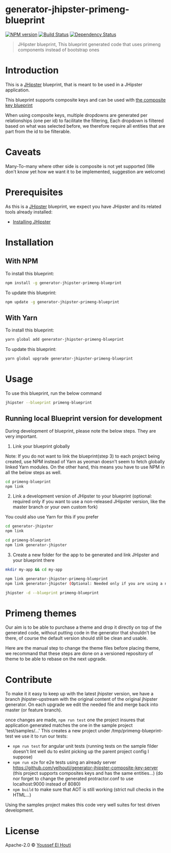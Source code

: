 # generator-jhipster-primeng-blueprint
[![NPM version][npm-image]][npm-url] [![Build Status][travis-image]][travis-url] [![Dependency Status][daviddm-image]][daviddm-url]
> JHipster blueprint, This blueprint generated code that uses primeng components instead of bootstrap ones

# Introduction

This is a [JHipster](https://www.jhipster.tech/) blueprint, that is meant to be used in a JHipster application.

This blueprint supports composite keys and can be used with [the composite key blueprint](https://www.npmjs.com/package/generator-jhipster-composite-key-server)

When using composite keys, multiple dropdowns are generated per relationships (one per id) to facilitate the filtering,
Each dropdown is filtered based on what was selected before, we therefore require all entities that are part from the id to be filterable.

# Caveats

Many-To-many where other side is composite is not yet supported (We don't know yet how we want it to be implemented, suggestion are welcome)

# Prerequisites

As this is a [JHipster](https://www.jhipster.tech/) blueprint, we expect you have JHipster and its related tools already installed:

- [Installing JHipster](https://www.jhipster.tech/installation/)

# Installation

## With NPM

To install this blueprint:

```bash
npm install -g generator-jhipster-primeng-blueprint
```

To update this blueprint:

```bash
npm update -g generator-jhipster-primeng-blueprint
```

## With Yarn

To install this blueprint:

```bash
yarn global add generator-jhipster-primeng-blueprint
```

To update this blueprint:

```bash
yarn global upgrade generator-jhipster-primeng-blueprint
```

# Usage

To use this blueprint, run the below command

```bash
jhipster --blueprint primeng-blueprint
```


## Running local Blueprint version for development

During development of blueprint, please note the below steps. They are very important.

1. Link your blueprint globally 

Note: If you do not want to link the blueprint(step 3) to each project being created, use NPM instead of Yarn as yeoman doesn't seem to fetch globally linked Yarn modules. On the other hand, this means you have to use NPM in all the below steps as well.

```bash
cd primeng-blueprint
npm link
```

2. Link a development version of JHipster to your blueprint (optional: required only if you want to use a non-released JHipster version, like the master branch or your own custom fork)

You could also use Yarn for this if you prefer

```bash
cd generator-jhipster
npm link

cd primeng-blueprint
npm link generator-jhipster
```

3. Create a new folder for the app to be generated and link JHipster and your blueprint there

```bash
mkdir my-app && cd my-app

npm link generator-jhipster-primeng-blueprint
npm link generator-jhipster (Optional: Needed only if you are using a non-released JHipster version)

jhipster -d --blueprint primeng-blueprint

```

# Primeng themes
Our aim is to be able to purchase a theme and drop it directly on top of the generated code, without putting code in the generator that shouldn't be there,
of course the default version should still be clean and usable.

Here are the manual step to change the theme files before placing theme, we recommand that these steps are done on a versioned repository of theme to be able to rebase on the next upgrade.


# Contribute

To make it it easy to keep up with the latest jhipster version, we have a branch jhipster-upstream with the original content of the original jhipster generator.
On each upgrade we edit the needed file and merge back into master (or feature branch).

once changes are made, `npm run test` one the project insures that application generated matches the one in the sample project 'test/samples/...'
This creates a new project under /tmp/primeng-blueprint-test we use it to run our tests:
- `npm run test` for angular unit tests (running tests on the sample filder doesn't lint well du to eslint picking up the parent project config I suppose)
- `npm run e2e` for e2e tests using an already server https://github.com/yelhouti/generator-jhipster-composite-key-server (this project supports composites keys and has the same entities...) (do nor forget to change the generated protractor.conf to use localhost:9000 instead of 8080)
- `npm build` to make sure that AOT is still working (strict null checks in the HTML...)

Using the samples project makes this code very well suites for test driven development.

# License

Apache-2.0 © [Youssef El Houti](https://elhouti.com)


[npm-image]: https://img.shields.io/npm/v/generator-jhipster-primeng-blueprint.svg
[npm-url]: https://npmjs.org/package/generator-jhipster-primeng-blueprint
[travis-image]: https://travis-ci.org/yelhouti/generator-jhipster-primeng-blueprint.svg?branch=master
[travis-url]: https://travis-ci.org/yelhouti/generator-jhipster-primeng-blueprint
[daviddm-image]: https://david-dm.org/yelhouti/generator-jhipster-primeng-blueprint.svg?theme=shields.io
[daviddm-url]: https://david-dm.org/yelhouti/generator-jhipster-primeng-blueprint

